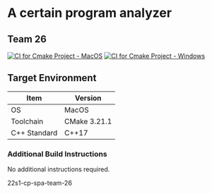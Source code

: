 # A certain program analyzer

## Team 26
[![CI for Cmake Project - MacOS](https://github.com/Kidsnd274/ProgramAnalyzer/actions/workflows/build_cp_mac.yml/badge.svg)](https://github.com/Kidsnd274/ProgramAnalyzer/actions/workflows/build_cp_mac.yml)
[![CI for Cmake Project - Windows](https://github.com/Kidsnd274/ProgramAnalyzer/actions/workflows/build_cp_windows.yml/badge.svg)](https://github.com/Kidsnd274/ProgramAnalyzer/actions/workflows/build_cp_windows.yml)

## Target Environment

Item | Version
-|-
OS | MacOS
Toolchain | CMake 3.21.1
C++ Standard | C++17

### Additional Build Instructions

No additional instructions required.

22s1-cp-spa-team-26
